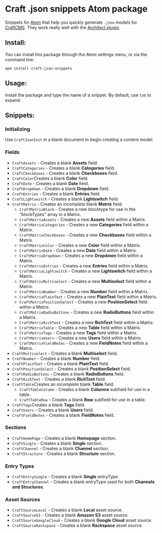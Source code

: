 # Craft .json snippets Atom package

Snippets for [Atom](https://atom.io/) that help you quickly generate `.json` models for [CraftCMS](http://craftcms.com). They work really well with the [Architect plugin](http://github.com/Pennebaker/craftcms-thearchitect).

## Install:
You can install this package through the Atom settings menu, or via the command line:

    apm install craft-json-snippets

## Usage:
Install the package and type the name of a snippet. By default, use `tab` to expand.

## Snippets:

### Initializing
Use `CraftJsonInit` in a blank document to begin creating a content model.

### Fields

* `CraftAssets` - Creates a blank **Assets** field.  
* `CraftCategories` - Creates a blank **Categories** field.  
* `CraftCheckboxes` - Creates a blank **Checkboxes** field.  
* `CraftColor`Creates a blank **Color** field.  
* `CraftDate` - Creates a blank **Date** field.  
* `CraftDropdown` - Creates a blank **Dropdown** field.  
* `CraftEntries` - Creates a blank **Entries** field.  
* `CraftLightswitch` - Creates a blank **Lightswitch** field.  
* `CraftMatrix` - Creates an *incomplete* blank **Matrix** field.  
  * `CraftMatrixBlock` - Creates a new blocktype for use in the "blockTypes" array in a Matrix.  
  * `CraftMatrixAssets` - Creates a new **Assets** field within a Matrix.  
  * `CraftMatrixCategories` - Creates a new **Categories** field within a Matrix.  
  * `CraftMatrixCheckboxes` - Creates a new **Checkboxes** field within a Matrix.  
  * `CraftMatrixColor` - Creates a new **Color** field within a Matrix.  
  * `CraftMatrixDate` - Creates a new **Date** field within a Matrix.  
  * `CraftMatrixDropdown` - Creates a new **Dropdown** field within a Matrix.  
  * `CraftMatrixEntries` - Creates a new **Entries** field within a Matrix.  
  * `CraftMatrixLightswitch` - Creates a new **Lightswitch** field within a Matrix.  
  * `CraftMatrixMultiselect` - Creates a new **Multiselect** field within a Matrix.  
  * `CraftMatrixNumber` - Creates a new **Number** field within a Matrix.  
  * `CraftMatrixPlainText` - Creates a new **PlainText** field within a Matrix.  
  * `CraftMatrixPositionSelect` - Creates a new **PositionSelect** field within a Matrix.  
  * `CraftMatrixRadioButtons` - Creates a new **RadioButtons** field within a Matrix.  
  * `CraftMatrixRichText` - Creates a new **RichText** field within a Matrix.  
  * `CraftMatrixTable` - Creates a new **Table** field within a Matrix.  
  * `CraftMatrixTags` - Creates a new **Tags** field within a Matrix.  
  * `CraftMatrixUsers` - Creates a new **Users** field within a Matrix.  
  * `CraftMatrixFieldNotes` - Creates a new **FieldNotes** field within a Matrix.  
* `CraftMultiselect` - Creates a blank **Multiselect** field.  
* `CraftNumber` - Creates a blank **Number** field.  
* `CraftPlainText` - Creates a blank **PlainText** field.  
* `CraftPositionSelect` - Creates a blank **PositionSelect** field.  
* `CraftRadioButtons` - Creates a blank **RadioButtons** field.  
* `CraftRichText` - Creates a blank **RichText** field.  
* `CraftTable`Creates an *incomplete* blank **Table** field.  
  * `CraftTableColumn` - Creates a blank **Columns** subfield for use in a table.  
  * `CraftTableRow` - Creates a blank **Row** subfield for use in a table.  
* `CraftTags`Creates a blank **Tags** field.  
* `CraftUsers` - Creates a blank **Users** field.  
* `CraftFieldNotes` - Creates a blank **FieldNotes** field.  

### Sections
* `CraftHomePage` - Creates a blank **Homepage** section.  
* `CraftSingle` - Creates a blank **Single** section.  
* `CraftChannel` - Creates a blank **Channel** section.  
* `CraftStructure` - Creates a blank **Structure** section.  

### Entry Types
* `CraftEntrySingle` - Creates a blank **Single** entryType.  
* `CraftEntryChannel` - Creates a blank entryType used for both **Channels and Structures**.  

### Asset Sources
* `CraftSourceLocal` - Creates a blank **Local** asset source.  
* `CraftSourceS3` - Creates a blank **Amazon S3** asset source.  
* `CraftSourceGoogleCloud` - Creates a blank **Google Cloud** asset source.  
* `CraftSourceRackspace` - Creates a blank **Rackspace** asset source.  
